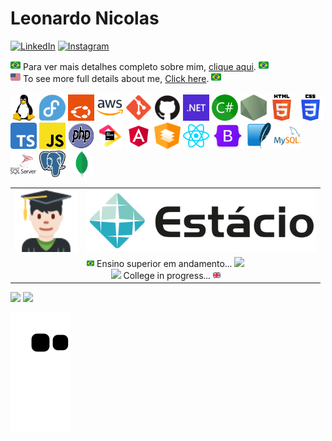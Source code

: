 # Leonardo Nicolas 
[![LinkedIn](https://img.shields.io/badge/Leonardo%20Nicolas-0077B5?style=for-the-badge&logo=linkedin&logoColor=white)](https://www.linkedin.com/in/leonardo-nicolas-sales-dias-2a3892149/)
[![Instagram](https://img.shields.io/badge/%40LeonardoNicolas.dev-%23E4405F.svg?style=for-the-badge&logo=Instagram&logoColor=white)](https://instagram.com/leonardonicolas.dev)
<!-- [![Twitter](https://img.shields.io/badge/%40leonicolasdev-%231DA1F2.svg?style=for-the-badge&logo=Twitter&logoColor=white)](https://twitter.com/leonicolasdev) -->

<div>
    <img src="./img/emojis/1f1e7-1f1f7.svg" width="16"> 
        Para ver mais detalhes completo sobre mim, <a href="./FULL-ABOUT-ME-BR.md">clique aqui</a>.
    <img src="./img/emojis/1f1e7-1f1f7.svg" width="16">  
</div>
<div>
    <img height="16" src="./img/emojis/1f1fa-1f1f8.svg">
        To see more full details about me, 
        <a href="./FULL-ABOUT-ME-EN.md">Click here</a>.
    <img src="./img/emojis/1f1e7-1f1f7.svg" width="16">  
</div>

<br>

<div>
  <img width="42" height="42" src="./img/icons/linux.svg" title="Linux"/>
  <img width="42" height="42" src="./img/icons/fedora.svg" title="Fedora Linux"/>
  <img width="42" height="42" src="./img/icons/ubuntu-2022.svg" title="Ubuntu"/>
  <img width="42" height="42" src="./img/icons/aws.svg" title="Ubuntu"/>
  <img width="42" height="42" src="./img/icons/git.svg" title="GIT Source Code Management"/>
  <img width="42" height="42" src="./img/icons/github-black.svg" style="background: white;" title="GitHub"/>
  <img width="42" height="42" src="./img/icons/dotnet.svg" title="Microsoft .NET Framework | Microsoft .NET core | Microsoft.NET"/>
  <img width="42" height="42" src="./img/icons/csharp-green.svg" title="C#"/>
  <img width="42" height="42" src="./img/icons/nodejs.svg" title="Node JS"/>
  <img width="42" height="42" src="./img/icons/html5.svg" title="HTML"/>
  <img width="42" height="42" src="./img/icons/css3.svg" title="CSS"/>
  <img width="42" height="42" src="./img/icons/ts.svg" title="TypeScript"/>
  <img width="42" height="42" src="./img/icons/javascript.svg" title="JavaScript"/>
  <img width="42" height="42" src="./img/icons/php.svg" title="PHP"/>
  <img width="42" height="42" src="./img/icons/JB_1_logo_beam.svg" title="JetBrains"/>
  <img width="42" height="42" src="./img/icons/angular.svg" title="Angular"/>
  <img width="42" height="42" src="./img/icons/angular-material.svg" title="Angular Material"/>
  <img width="42" height="42" src="./img/icons/react.svg" title="React"/>
  <img width="51" height="42" src="./img/icons/bootstrap.png" title="Bootstrap"/>
  <img width="42" height="42" src="./img/icons/sqlite.svg" title="SQLite"/>
  <img width="42" height="42" src="./img/icons/mysql.svg" title="MySQL">
  <img width="42" height="42" src="./img/icons/sql-server.svg" title="Microsoft SQL Server">
  <img width="42" height="42" src="./img/icons/postgresql.svg" title="PostgreSQL">
  <img width="42" height="42" src="./img/icons/mongodb.svg" title="MongoDB"/>  
</div>

<table cellpadding="0" cellspacing="0" border="0">
    <tr>
        <td><img src="./img/emojis/1f468-1f3fb-200d-1f393.svg" height="100"> </td>
        <td><img src="./img/logos/estacio.svg" height="100"></td>
    </tr>
    <tr>
        <td colspan="2" align="center">
            <img src="./img/emojis/1f1e7-1f1f7.svg" width="12"> Ensino superior em andamento... <img src="./img/icons/emojis/1f1e7-1f1f7.svg" width="12"><br>
            <img height="12" src="./img/icons/emojis/1f1fa-1f1f8.svg"> College in progress... <img height="12" src="./img/emojis/1f1ec-1f1e7.svg">
        </td>
    </tr>
</table>

<div>
  <img height="150em" src="https://github-readme-stats.vercel.app/api?username=leonardo-nicolas&show_icons=true&bg_color=CDCDCD&border_color=7D7D7D&title_color=087CFA&text_color=000000&icon_color=6B57FF&border_radius=15px&include_all_commits=true&count_private=true"/>
  <img height="150em" src="https://github-readme-stats.vercel.app/api/top-langs/?username=leonardo-nicolas&langs_count=7&layout=compact&show_icons=true&bg_color=CDCDCD&border_color=7D7D7D&title_color=087CFA&text_color=000000&icon_color=6B57FF&border_radius=15px&include_all_commits=true&count_private=true"/>
</div>

![Snake animation](https://github.com/leonardo-nicolas/leonardo-nicolas/blob/output/github-contribution-grid-snake.svg)
